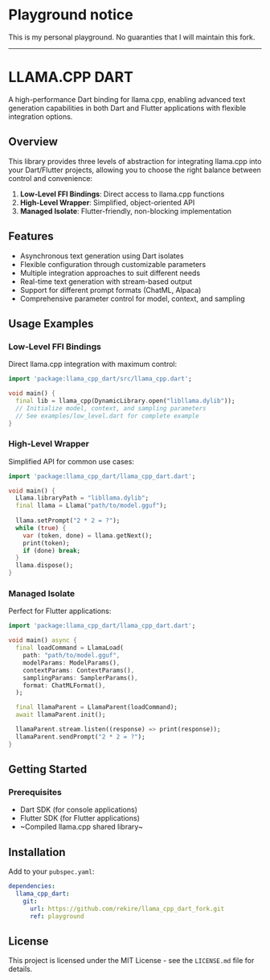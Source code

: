 # Playground notice
This is my personal playground. No guaranties that I will maintain this fork.

---

# LLAMA.CPP DART

A high-performance Dart binding for llama.cpp, enabling advanced text generation capabilities in both Dart and Flutter applications with flexible integration options.

## Overview

This library provides three levels of abstraction for integrating llama.cpp into your Dart/Flutter projects, allowing you to choose the right balance between control and convenience:

1. **Low-Level FFI Bindings**: Direct access to llama.cpp functions
2. **High-Level Wrapper**: Simplified, object-oriented API
3. **Managed Isolate**: Flutter-friendly, non-blocking implementation

## Features

- Asynchronous text generation using Dart isolates
- Flexible configuration through customizable parameters
- Multiple integration approaches to suit different needs
- Real-time text generation with stream-based output
- Support for different prompt formats (ChatML, Alpaca)
- Comprehensive parameter control for model, context, and sampling

## Usage Examples

### Low-Level FFI Bindings
Direct llama.cpp integration with maximum control:
```dart
import 'package:llama_cpp_dart/src/llama_cpp.dart';

void main() {
  final lib = llama_cpp(DynamicLibrary.open("libllama.dylib"));
  // Initialize model, context, and sampling parameters
  // See examples/low_level.dart for complete example
}
```

### High-Level Wrapper
Simplified API for common use cases:
```dart
import 'package:llama_cpp_dart/llama_cpp_dart.dart';

void main() {
  Llama.libraryPath = "libllama.dylib";
  final llama = Llama("path/to/model.gguf");
  
  llama.setPrompt("2 * 2 = ?");
  while (true) {
    var (token, done) = llama.getNext();
    print(token);
    if (done) break;
  }
  llama.dispose();
}
```

### Managed Isolate
Perfect for Flutter applications:
```dart
import 'package:llama_cpp_dart/llama_cpp_dart.dart';

void main() async {
  final loadCommand = LlamaLoad(
    path: "path/to/model.gguf",
    modelParams: ModelParams(),
    contextParams: ContextParams(),
    samplingParams: SamplerParams(),
    format: ChatMLFormat(),
  );

  final llamaParent = LlamaParent(loadCommand);
  await llamaParent.init();

  llamaParent.stream.listen((response) => print(response));
  llamaParent.sendPrompt("2 * 2 = ?");
}
```

## Getting Started

### Prerequisites
- Dart SDK (for console applications)
- Flutter SDK (for Flutter applications)
- ~Compiled llama.cpp shared library~

<!--
### Building llama.cpp Library

1. Clone the llama.cpp repository:
```bash
git clone https://github.com/ggerganov/llama.cpp
```

2. Compile into a shared library:
- Windows: Outputs .dll
- Linux: Outputs .so
- macOS: Outputs .dylib

3. Place the compiled library in your project's accessible directory
-->

## Installation

Add to your `pubspec.yaml`:
```yaml
dependencies:
  llama_cpp_dart:
    git:
      url: https://github.com/rekire/llama_cpp_dart_fork.git
      ref: playground
```

## License

This project is licensed under the MIT License - see the `LICENSE.md` file for details.